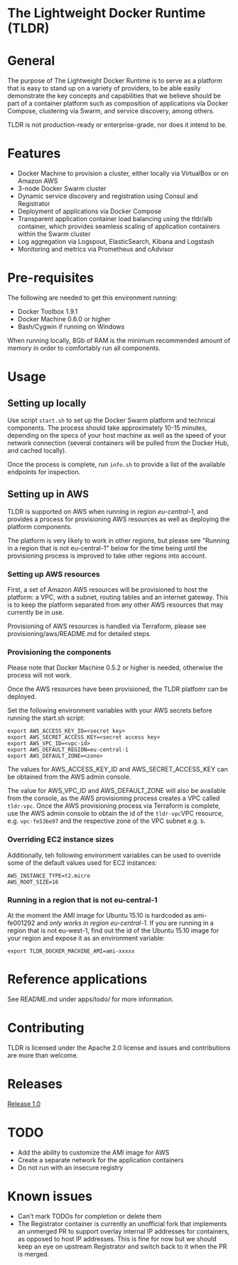 # The Lightweight Docker Runtime (TLDR)

# General

The purpose of The Lightweight Docker Runtime is to serve as a platform that is easy to stand up on a variety of providers, to be able  easily demonstrate the key concepts and capabilities that we believe should be part of a container platform such as composition of applications via Docker Compose, clustering via Swarm, and service discovery, among others.

TLDR is not production-ready or enterprise-grade, nor does it intend to be.

# Features

- Docker Machine to provision a cluster, either locally via VirtualBox or on Amazon AWS
- 3-node Docker Swarm cluster
- Dynamic service discovery and registration using Consul and Registrator
- Deployment of applications via Docker Compose
- Transparent application container load balancing using the tldr/alb container, which provides seamless scaling of application containers within the Swarm cluster
- Log aggregation via Logspout, ElasticSearch, Kibana and Logstash 
- Monitoring and metrics via Prometheus and cAdvisor

# Pre-requisites

The following are needed to get this environment running:

- Docker Toolbox 1.9.1
- Docker Machine 0.6.0 or higher
- Bash/Cygwin if running on Windows

When running locally, 8Gb of RAM is the minimum recommended amount of memory in order to comfortably run all components.

# Usage

## Setting up locally

Use script ```start.sh``` to set up the Docker Swarm platform and technical components. The process should take approximately 10-15 minutes, depending on the specs of your host machine as well as the speed of your network connection (several containers will be pulled from the Docker Hub, and cached locally).

Once the process is complete, run ```info.sh``` to provide a list of the available endpoints for inspection.

## Setting up in AWS

TLDR is supported on AWS when running in region *eu-central-1*, and provides a process for provisioning AWS resources as well as deploying the platform components.

The platform is very likely to work in other regions, but please see "Running in a region that is not eu-central-1" below for the time being until the provisioning process is improved to take other regions into account.

### Setting up AWS resources

First, a set of Amazon AWS resources will be provisioned to host the platform: a VPC, with a subnet, routing tables and an internet gateway. This is to keep the platform separated from any other AWS resources that may currently be in use.

Provisioning of AWS resources is handled via Terraform, please see provisioning/aws/README.md for detailed steps.

### Provisioning the components

Please note that Docker Machine 0.5.2 or higher is needed, otherwise the process will not work.

Once the AWS resources have been provisioned, the TLDR platfomr can be deployed.

Set the following environment variables with your AWS secrets before running the start.sh script:

```
export AWS_ACCESS_KEY_ID=<secret key>
export AWS_SECRET_ACCESS_KEY=<secret access key>
export AWS_VPC_ID=<vpc-id>
export AWS_DEFAULT_REGION=eu-central-1
export AWS_DEFAULT_ZONE=<zone>
```

The values for AWS_ACCESS_KEY_ID and AWS_SECRET_ACCESS_KEY can be obtained from the AWS admin console. 

The value for AWS_VPC_ID and AWS_DEFAULT_ZONE will also be available from the console, as the AWS provisioning process creates a VPC called ```tldr-vpc```. Once the AWS provisioning process via Terraform is complete, use the AWS admin console to obtain the id of the ```tldr-vpc```VPC resource, e.g. ```vpc-fe53be97``` and the respective zone of the VPC subnet e.g. ```b```.

### Overriding EC2 instance sizes

Additionally, teh following environment variables can be used to override some of the default values used for EC2 instances:

```
AWS_INSTANCE_TYPE=t2.micro
AWS_ROOT_SIZE=16
```

### Running in a region that is not eu-central-1

At the moment the AMI image for Ubuntu 15.10 is hardcoded as ami-fe001292 and *only works in region eu-central-1*. If you are running in a region that is not eu-west-1, find out the id of the Ubuntu 15.10 image for your region and expose it as an environment variable:

```
export TLDR_DOCKER_MACHINE_AMI=ami-xxxxx
```

# Reference applications

See README.md under apps/todo/ for more information.

# Contributing

TLDR is licensed under the Apache 2.0 license and issues and contributions are more than welcome.

# Releases

[Release 1.0](https://github.com/accenture/tldr/issues?q=is%3Aissue+milestone%3A1.0+is%3Aclosed)

# TODO

- Add the ability to customize the AMI image for AWS
- Create a separate network for the application containers
- Do not run with an insecure registry

# Known issues

- Can't mark TODOs for completion or delete them
- The Registrator container is currently an unofficial fork that implements an unmerged PR to support overlay internal IP addresses for containers, as opposed to host IP addresses. This is fine for now but we should keep an eye on upstream Registrator and switch back to it when the PR is merged.
